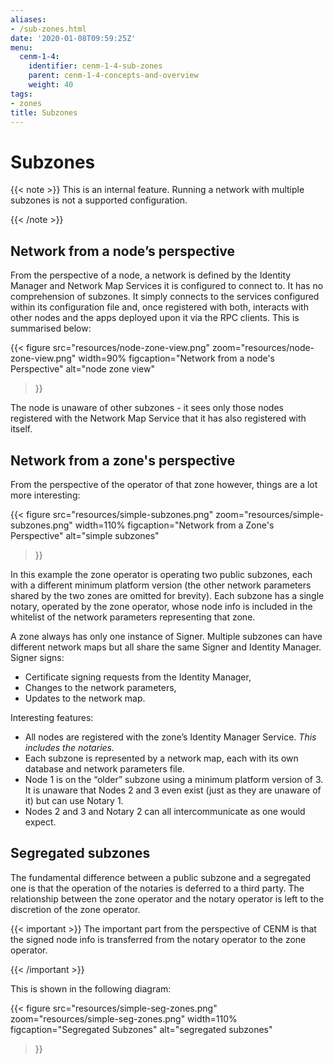 ```yaml
---
aliases:
- /sub-zones.html
date: '2020-01-08T09:59:25Z'
menu:
  cenm-1-4:
    identifier: cenm-1-4-sub-zones
    parent: cenm-1-4-concepts-and-overview
    weight: 40
tags:
- zones
title: Subzones
---
```



# Subzones

{{< note >}}
This is an internal feature. Running a network with multiple subzones is not a supported configuration.

{{< /note >}}

## Network from a node’s perspective

From the perspective of a node, a network is defined by the Identity Manager and Network Map Services it is configured
to connect to. It has no comprehension of subzones. It simply connects to the services configured within its
configuration file and, once registered with both, interacts with other nodes and the apps deployed upon it via the
RPC clients. This is summarised below:

{{<
  figure
	 src="resources/node-zone-view.png"
	 zoom="resources/node-zone-view.png"
   width=90%
	 figcaption="Network from a node's Perspective"
	 alt="node zone view"
>}}

The node is unaware of other subzones - it sees only those nodes registered with the Network Map Service that it has also
registered with itself.


## Network from a zone's perspective

From the perspective of the operator of that zone however, things are a lot more interesting:

{{<
  figure
	 src="resources/simple-subzones.png"
	 zoom="resources/simple-subzones.png"
   width=110%
	 figcaption="Network from a Zone's Perspective"
	 alt="simple subzones"
>}}

In this example the zone operator is operating two public subzones, each with a different minimum platform version (the
other network parameters shared by the two zones are omitted for brevity). Each subzone has a single notary, operated
by the zone operator, whose node info is included in the whitelist of the network parameters representing that zone.

A zone always has only one instance of Signer. Multiple subzones can have different network maps but all share the same Signer and Identity Manager. Signer signs:
* Certificate signing requests from the Identity Manager,
* Changes to the network parameters,
* Updates to the network map.

Interesting features:

* All nodes are registered with the zone’s Identity Manager Service. *This includes the notaries.*
* Each subzone is represented by a network map, each with its own database and network parameters file.
* Node 1 is on the “older” subzone using a minimum platform version of 3. It is unaware that Nodes 2 and 3 even exist
(just as they are unaware of it) but can use Notary 1.
* Nodes 2 and 3 and Notary 2 can all intercommunicate as one would expect.


## Segregated subzones

The fundamental difference between a public subzone and a segregated one is that the operation of the notaries is
deferred to a third party. The relationship between the zone operator and the notary operator is left to the discretion
of the zone operator.

{{< important >}}
The important part from the perspective of CENM is that the signed node info
is transferred from the notary operator to the zone operator.


{{< /important >}}

This is shown in the following diagram:

{{<
  figure
	 src="resources/simple-seg-zones.png"
	 zoom="resources/simple-seg-zones.png"
   width=110%
	 figcaption="Segregated Subzones"
	 alt="segregated subzones"
>}}

